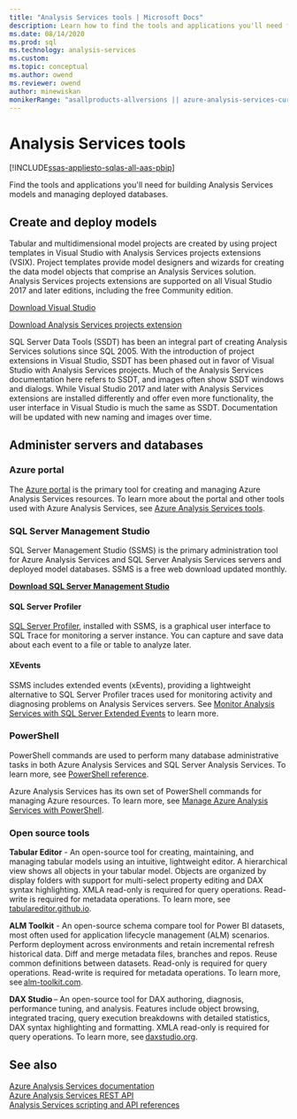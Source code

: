 ```yaml
---
title: "Analysis Services tools | Microsoft Docs"
description: Learn how to find the tools and applications you'll need for building Analysis Services models and managing deployed databases.  
ms.date: 08/14/2020
ms.prod: sql
ms.technology: analysis-services
ms.custom:
ms.topic: conceptual
ms.author: owend
ms.reviewer: owend
author: minewiskan
monikerRange: "asallproducts-allversions || azure-analysis-services-current || power-bi-premium-current || >= sql-analysis-services-2016"
---
```

# Analysis Services tools

[!INCLUDE[ssas-appliesto-sqlas-all-aas-pbip](includes/ssas-appliesto-sqlas-all-aas-pbip.md)]

  Find the tools and applications you'll need for building Analysis Services models and managing deployed databases.  

## Create and deploy models  

Tabular and multidimensional model projects are created by using project templates in Visual Studio with Analysis Services projects extensions (VSIX). Project templates provide model designers and wizards for creating the data model objects that comprise an Analysis Services solution. Analysis Services projects extensions are supported on all Visual Studio 2017 and later editions, including the free Community edition.

[Download Visual Studio](https://visualstudio.microsoft.com/downloads/)

[Download Analysis Services projects extension](https://marketplace.visualstudio.com/items?itemName=ProBITools.MicrosoftAnalysisServicesModelingProjects)

SQL Server Data Tools (SSDT) has been an integral part of creating Analysis Services solutions since SQL 2005. With the introduction of project extensions in Visual Studio, SSDT has been phased out in favor of Visual Studio with Analysis Services projects. Much of the Analysis Services documentation here refers to SSDT, and images often show SSDT windows and dialogs. While Visual Studio 2017 and later with Analysis Services extensions are installed differently and offer even more functionality, the user interface in Visual Studio is much the same as SSDT. Documentation will be updated with new naming and images over time.

## Administer servers and databases  

### Azure portal

The [Azure portal](https://portal.azure.com/) is the primary tool for creating and managing Azure Analysis Services resources. To learn more about the portal and other tools used with Azure Analysis Services, see [Azure Analysis Services tools](/azure/analysis-services/analysis-services-overview#use-the-tools-you-already-know).

### SQL Server Management Studio

 SQL Server Management Studio (SSMS) is the primary administration tool for Azure Analysis Services and SQL Server Analysis Services servers and deployed model databases. SSMS is a free web download updated monthly. 
  
**[Download SQL Server Management Studio](https://docs.microsoft.com/sql/ssms/download-sql-server-management-studio-ssms)** 
  
#### SQL Server Profiler 

 [SQL Server Profiler](/sql/tools/sql-server-profiler/sql-server-profiler), installed with SSMS, is a graphical user interface to SQL Trace for monitoring a server instance. You can capture and save data about each event to a file or table to analyze later. 

#### XEvents
  
 SSMS includes extended events (xEvents), providing a lightweight alternative to SQL Server Profiler traces used for monitoring activity and diagnosing problems on Analysis Services servers. See [Monitor Analysis Services with SQL Server Extended Events](../analysis-services/instances/monitor-analysis-services-with-sql-server-extended-events.md) to learn more.  
  
### PowerShell

 PowerShell commands are used to perform many database administrative tasks in both Azure Analysis Services and SQL Server Analysis Services. To learn more, see [PowerShell reference](../analysis-services/powershell/analysis-services-powershell-reference.md).

 Azure Analysis Services has its own set of PowerShell commands for managing Azure resources. To learn more, see [Manage Azure Analysis Services with PowerShell](/azure/analysis-services/analysis-services-powershell).

### Open source tools

**Tabular Editor** - An open-source tool for creating, maintaining, and managing tabular models using an intuitive, lightweight editor. A hierarchical view shows all objects in your tabular model. Objects are organized by display folders with support for multi-select property editing and DAX syntax highlighting. XMLA read-only is required for query operations. Read-write is required for metadata operations. To learn more, see [tabulareditor.github.io](https://tabulareditor.github.io/).

**ALM Toolkit** - An open-source schema compare tool for Power BI datasets, most often used for application lifecycle management (ALM) scenarios. Perform deployment across environments and retain incremental refresh historical data. Diff and merge metadata files, branches and repos. Reuse common definitions between datasets. Read-only is required for query operations. Read-write is required for metadata operations. To learn more, see [alm-toolkit.com](http://alm-toolkit.com/).

**DAX Studio** – An open-source tool for DAX authoring, diagnosis, performance tuning, and analysis. Features include object browsing, integrated tracing, query execution breakdowns with detailed statistics, DAX syntax highlighting and formatting. XMLA read-only is required for query operations. To learn more, see [daxstudio.org](https://daxstudio.org/).

## See also

 [Azure Analysis Services documentation](/azure/analysis-services/)   
 [Azure Analysis Services REST API](/rest/api/analysisservices/)   
 [Analysis Services scripting and API references](/bi-reference/)   



